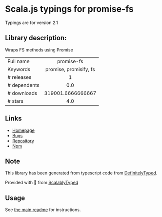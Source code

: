 
# Scala.js typings for promise-fs

Typings are for version 2.1

## Library description:
Wraps FS methods using Promise

|                    |                 |
| ------------------ | :-------------: |
| Full name          | promise-fs |
| Keywords           | promise, promisify, fs |
| # releases         | 1 |
| # dependents       | 0.0 |
| # downloads        | 319001.6666666667 |
| # stars            | 4.0 |

## Links
- [Homepage](https://github.com/octet-stream/promise-fs#readme)
- [Bugs](https://github.com/octet-stream/promise-fs/issues)
- [Repository](https://github.com/octet-stream/promise-fs)
- [Npm](https://www.npmjs.com/package/promise-fs)
    


## Note
This library has been generated from typescript code from [DefinitelyTyped](https://definitelytyped.org).

Provided with :purple_heart: from [ScalablyTyped](https://github.com/oyvindberg/ScalablyTyped)

## Usage
See [the main readme](../../readme.md) for instructions.


